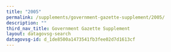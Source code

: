 ```yaml
---
title: "2005"
permalink: /supplements/government-gazette-supplement/2005/
description: ""
third_nav_title: Government Gazette Supplement
layout: datagovsg-search
datagovsg-id: d_1de8500a1473541fb3fee02d7d1613cf
---
```

